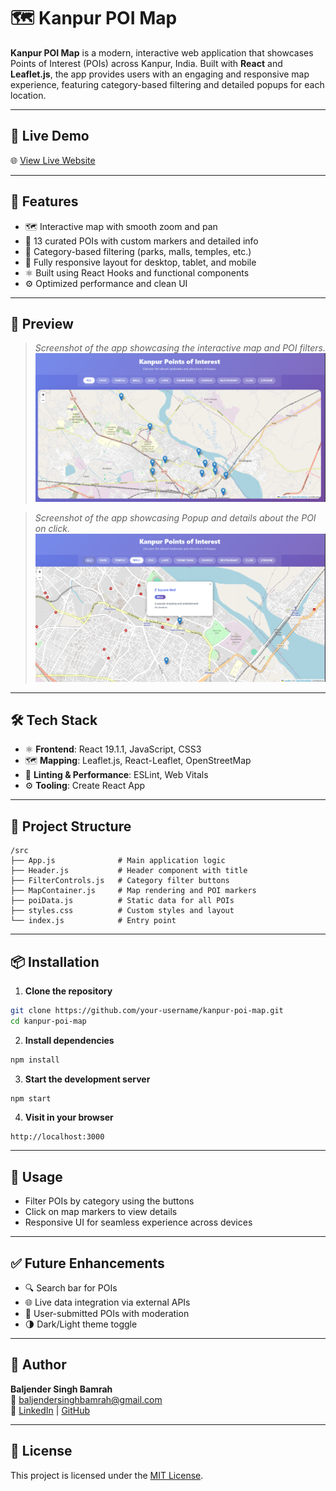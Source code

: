 # 🗺️ Kanpur POI Map

**Kanpur POI Map** is a modern, interactive web application that showcases Points of Interest (POIs) across Kanpur, India. Built with **React** and **Leaflet.js**, the app provides users with an engaging and responsive map experience, featuring category-based filtering and detailed popups for each location.

---

## 🔗 Live Demo

🌐 [View Live Website](https://kanpur-poi.netlify.app/)

---
## 🚀 Features

- 🗺️ Interactive map with smooth zoom and pan
- 📍 13 curated POIs with custom markers and detailed info
- 🔎 Category-based filtering (parks, malls, temples, etc.)
- 📱 Fully responsive layout for desktop, tablet, and mobile
- ⚛️ Built using React Hooks and functional components
- ⚙️ Optimized performance and clean UI

---
## 📸 Preview

> *Screenshot of the app showcasing the interactive map and POI filters.*
![Kanpur POI Map Preview](./Preview/1.png)

> *Screenshot of the app showcasing Popup and details about the POI on click.*
![Kanpur POI Map Preview](./Preview/3.png)


---

## 🛠️ Tech Stack

- ⚛️ **Frontend**: React 19.1.1, JavaScript, CSS3  
- 🗺️ **Mapping**: Leaflet.js, React-Leaflet, OpenStreetMap  
- 🧹 **Linting & Performance**: ESLint, Web Vitals  
- ⚙️ **Tooling**: Create React App  

---

## 📁 Project Structure

```
/src
├── App.js              # Main application logic
├── Header.js           # Header component with title
├── FilterControls.js   # Category filter buttons
├── MapContainer.js     # Map rendering and POI markers
├── poiData.js          # Static data for all POIs
├── styles.css          # Custom styles and layout
└── index.js            # Entry point
```

---

## 📦 Installation

1. **Clone the repository**
```bash
git clone https://github.com/your-username/kanpur-poi-map.git
cd kanpur-poi-map
```

2. **Install dependencies**
```bash
npm install
```

3. **Start the development server**
```bash
npm start
```

4. **Visit in your browser**
```
http://localhost:3000
```

---

## 🎯 Usage

- Filter POIs by category using the buttons  
- Click on map markers to view details  
- Responsive UI for seamless experience across devices

---

## ✅ Future Enhancements

- 🔍 Search bar for POIs  
- 🌐 Live data integration via external APIs  
- 📝 User-submitted POIs with moderation  
- 🌗 Dark/Light theme toggle

---

## 👤 Author

**Baljender Singh Bamrah**  
📧 [baljendersinghbamrah@gmail.com](mailto:baljendersinghbamrah@gmail.com)  
🔗 [LinkedIn](https://linkedin.com/in/baljender-singh-bamrah) | [GitHub](https://github.com/Baljender-Singh-Bamrah)

---

## 📄 License

This project is licensed under the [MIT License](LICENSE).
